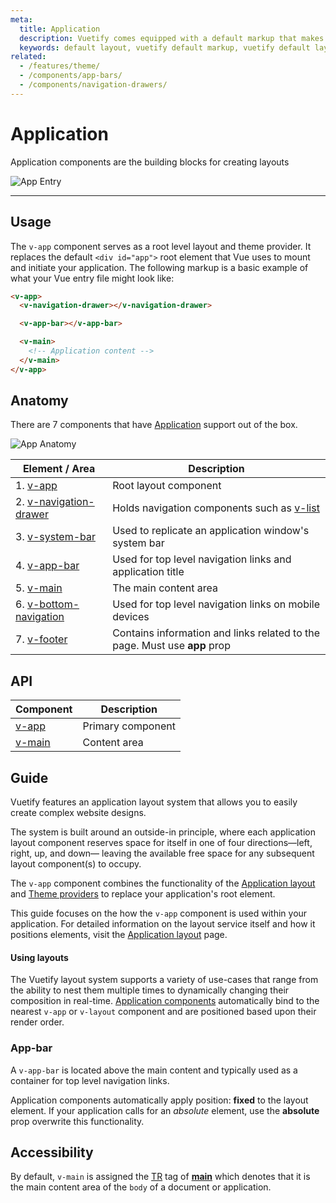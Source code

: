 ```yaml
---
meta:
  title: Application
  description: Vuetify comes equipped with a default markup that makes it easy to create layouts (boilerplate) for any Vue application.
  keywords: default layout, vuetify default markup, vuetify default layout
related:
  - /features/theme/
  - /components/app-bars/
  - /components/navigation-drawers/
---
```


# Application

Application components are the building blocks for creating layouts

![App Entry](https://cdn.vuetifyjs.com/docs/images/components-temp/v-app/v-app-entry.png)

----

## Usage

The `v-app` component serves as a root level layout and theme provider. It replaces the default `<div id="app">` root element that Vue uses to mount and initiate your application. The following markup is a basic example of what your Vue entry file might look like:

```html { data-resource="App.vue" }
<v-app>
  <v-navigation-drawer></v-navigation-drawer>

  <v-app-bar></v-app-bar>

  <v-main>
    <!-- Application content -->
  </v-main>
</v-app>
```

<entry />

## Anatomy

There are 7 components that have [Application](/features/application-layout/) support out of the box.

![App Anatomy](https://cdn.vuetifyjs.com/docs/images/components-temp/v-app/v-app-anatomy.png)

| Element / Area | Description |
| - | - |
| 1. [v-app](/api/v-app/) | Root layout component |
| 2. [v-navigation-drawer](/api/v-navigation-drawer/) | Holds navigation components such as [v-list](/components/lists/) |
| 3. [v-system-bar](/api/v-system-bar/) | Used to replicate an application window's system bar |
| 4. [v-app-bar](/api/v-app-bar/) | Used for top level navigation links and application title |
| 5. [v-main](/api/v-main/) | The main content area |
| 6. [v-bottom-navigation](/api/v-bottom-navigation/) | Used for top level navigation links on mobile devices |
| 7. [v-footer](/api/v-footer/) | Contains information and links related to the page. Must use **app** prop |

## API

| Component | Description |
| - | - |
| [v-app](/api/v-app/) | Primary component |
| [v-main](/api/v-main/) | Content area |

## Guide

Vuetify features an application layout system that allows you to easily create complex website designs.

The system is built around an outside-in principle, where each application layout component reserves space for itself in one of four directions&mdash;left, right, up, and down&mdash; leaving the available free space for any subsequent layout component(s) to occupy.

The `v-app` component combines the functionality of the [Application layout](/features/application-layout/) and [Theme providers](/components/theme-providers/) to replace your application's root element.

This guide focuses on the how the `v-app` component is used within your application. For detailed information on the layout service itself and how it positions elements, visit the [Application layout](/features/application-layout/) page.

#### Using layouts

The Vuetify layout system supports a variety of use-cases that range from the ability to nest them multiple times to dynamically changing their composition in real-time. [Application components](#anatomy) automatically bind to the nearest `v-app` or `v-layout` component and are positioned based upon their render order.

### App-bar

A `v-app-bar` is located above the main content and typically used as a container for top level navigation links.

<example file="application/app-bar" />

<alert type="info">

  Application components automatically apply position: **fixed** to the layout element. If your application calls for an _absolute_ element, use the **absolute** prop overwrite this functionality.

</alert>

## Accessibility

By default, `v-main` is assigned the [TR](https://www.w3.org/TR/html51/) tag of [**main**](https://www.w3.org/TR/html51/grouping-content.html#the-main-element) which denotes that it is the main content area of the `body` of a document or application.

<backmatter />
